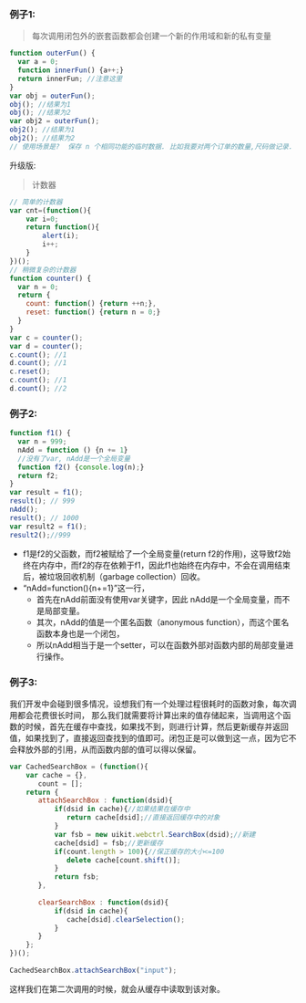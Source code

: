 ### 例子1:

> 每次调用闭包外的嵌套函数都会创建一个新的作用域和新的私有变量
```javascript
function outerFun() {
  var a = 0;
  function innerFun() {a++;}
  return innerFun; //注意这里
}
var obj = outerFun();
obj(); //结果为1
obj(); //结果为2
var obj2 = outerFun();
obj2(); //结果为1
obj2(); //结果为2
// 使用场景是?  保存 n 个相同功能的临时数据. 比如我要对两个订单的数量,尺码做记录.
```
升级版:

> 计数器
```javascript
// 简单的计数器
var cnt=(function(){
    var i=0;
    return function(){
        alert(i);
        i++;
    }
})();
// 稍微复杂的计数器
function counter() {
  var n = 0;
  return {
    count: function() {return ++n;},
    reset: function() {return n = 0;}
  }
}
var c = counter();
var d = counter();
c.count(); //1
d.count(); //1
c.reset();
c.count(); //1
d.count(); //2  
```
### 例子2:
```javascript
function f1() {　　　　
  var n = 999;　　　　
  nAdd = function () {n += 1}
  //没有了var, nAdd是一个全局变量　　　　
  function f2() {console.log(n);}　　　　
  return f2;　　
}　　
var result = f1();　　
result(); // 999
nAdd();　　
result(); // 1000
var result2 = f1();
result2();//999
```
- f1是f2的父函数，而f2被赋给了一个全局变量(return f2的作用)，这导致f2始终在内存中，而f2的存在依赖于f1，因此f1也始终在内存中，不会在调用结束后，被垃圾回收机制（garbage collection）回收。
- “nAdd=function(){n+=1}”这一行，
  - 首先在nAdd前面没有使用var关键字，因此 nAdd是一个全局变量，而不是局部变量。
  - 其次，nAdd的值是一个匿名函数（anonymous function），而这个匿名函数本身也是一个闭包，
  - 所以nAdd相当于是一个setter，可以在函数外部对函数内部的局部变量进行操作。


### 例子3:

我们开发中会碰到很多情况，设想我们有一个处理过程很耗时的函数对象，每次调用都会花费很长时间， 那么我们就需要将计算出来的值存储起来，当调用这个函数的时候，首先在缓存中查找，如果找不到，则进行计算，然后更新缓存并返回值，如果找到了，直接返回查找到的值即可。闭包正是可以做到这一点，因为它不会释放外部的引用，从而函数内部的值可以得以保留。

```javascript
var CachedSearchBox = (function(){    
    var cache = {},    
       count = [];    
    return {    
       attachSearchBox : function(dsid){    
           if(dsid in cache){//如果结果在缓存中    
              return cache[dsid];//直接返回缓存中的对象    
           }    
           var fsb = new uikit.webctrl.SearchBox(dsid);//新建    
           cache[dsid] = fsb;//更新缓存    
           if(count.length > 100){//保正缓存的大小<=100    
              delete cache[count.shift()];    
           }    
           return fsb;          
       },    
     
       clearSearchBox : function(dsid){    
           if(dsid in cache){    
              cache[dsid].clearSelection();      
           }    
       }    
    };    
})();    
     
CachedSearchBox.attachSearchBox("input");    
```

这样我们在第二次调用的时候，就会从缓存中读取到该对象。